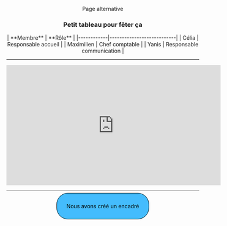 Page alternative

### Petit tableau pour fêter ça

<div class="Tableau">
	| **Membre** | **Rôle**                  |
	|------------|---------------------------|
	| Célia      | Responsable accueil       |
	| Maximilien | Chef comptable            |
	| Yanis      | Responsable communication |
</div>

***

<iframe width="560" height="315" src="https://www.youtube.com/embed/dQw4w9WgXcQ" title="YouTube video player" frameborder="0" allow="accelerometer; autoplay; clipboard-write; encrypted-media; gyroscope; picture-in-picture; web-share" allowfullscreen></iframe>

***

<br>
<span class="encadré">Nous avons créé un encadré</span>

<style>
	.encadré{
		border: 1px solid black; padding: 25px;
		background-color : #44BCFD;
		color: black;
		border-radius : 30px;
	}

	body {
		text-align: center;
	}
</style>